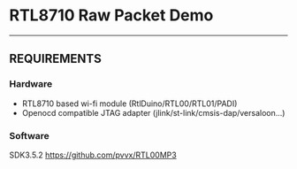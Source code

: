 # RTL8710 Raw Packet Demo #
***

## REQUIREMENTS ##

### Hardware ###
* RTL8710 based wi-fi module (RtlDuino/RTL00/RTL01/PADI)
* Openocd compatible JTAG adapter (jlink/st-link/cmsis-dap/versaloon...)

### Software ###
SDK3.5.2
https://github.com/pvvx/RTL00MP3
